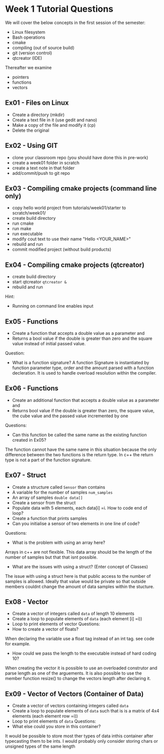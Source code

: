 Week 1 Tutorial Questions
=========================
We will cover the below concepts in the first session of the semester:
* Linux filesystem
* Bash operations
* cmake 
* compiling (out of source build)
* git (version control)
* qtcreator (IDE)

Thereafter we examine
* pointers
* functions
* vectors

Ex01 - Files on Linux
--------------------
* Create a directory (mkdir)
* Create a text file in it (use gedit and nano)
* Make a copy of the file and modify it (cp)
* Delete the original


Ex02 - Using GIT
--------------------
* clone your classroom repo (you should have done this in pre-work)
* create a week01 folder in scratch
* create a text note in that folder
* add/commit/push to git repo

Ex03 - Compiling cmake projects (command line only)
---------------------
* copy hello world project from tutorials/week01/starter to scratch/week01/
* create build directory
* run cmake
* run make
* run executable
* modify cout text to use their name "Hello <YOUR_NAME>"
* rebuild and run
* commit modified project (without build products)

Ex04 - Compiling cmake projects (qtcreator)
---------------------
* create build directory
* start qtcreator ``qtcreator &``
* rebuild and run

Hint:
* Running on command line enables input

Ex05 - Functions 
---------
* Create a function that accepts a double value as a parameter and
* Returns a bool value if the double is greater than zero and the square value instead of initial passed value.

Question:
* What is a function signature?
A function Signature is instantiated by function parameter type, order and the amount parsed with a function decleration. It is used to handle overload resolution within the compiler.

Ex06 - Functions 
---------
* Create an additional function that accepts a double value as a parameter and
* Returns bool value if the double is greater than zero, the square value, the cube value and the passed value incremented by one

Questions:
* Can this function be called the same name as the existing function created in Ex05?

The function cannot have the same name in this situation because the only difference between the two functions is the return type. In c++ the return type is not a part of the function signature.

Ex07 - Struct
------
* Create a structure called `Sensor` than contains
* A variable for the number of samples `num_samples`
* An array of samples `double data[]`
* Create a sensor from the struct
* Populate data with 5 elements, each data[i] =i. How to code end of loop?
* Create a function that prints samples 
* Can you initialise a sensor of two elements in one line of code?

Questions:
* What is the problem with using an array here?

Arrays in c++ are not flexible. This data array should be the length of the number of samples but that that isnt possible.

* What are the issues with using a struct? (Enter concept of Classes)

The issue with using a struct here is that public access to the number of samples is allowed. Ideally that value would be private so that  outside members couldnt change the amount of data samples within the stucture.
    
Ex08 - Vector
------
* Create a vector of integers called  `data` of length 10 elements 
* Create a loop to populate elements of `data` (each element [i] =i))
* Loop to print elements of vector
Questions:
* How to create a vector of floats?

When declaring the variable use a float tag instead of an int tag. see code for example.

* How could we pass the length to the executable instead of hard coding 10?

When creating the vector it is possible to use an overloaded construtor and parse length as one of the arguements. It is also possible to use the member function resize() to change the vectors length after declaring it.


Ex09 - Vector of Vectors (Container of Data)
------
* Create a vector of vectors containing integers called  `data` 
* Create a loop to populate elements of `data` such that is is a matrix of 4x4 elements (each element row =i))
* Loop to print elements of `data`
Questions:
* What else could you store in this container?

It would be possible to store most ther types of data inthis container after typecasting them to be ints. I would probably only consider storing chars or unsigned types of the same length

